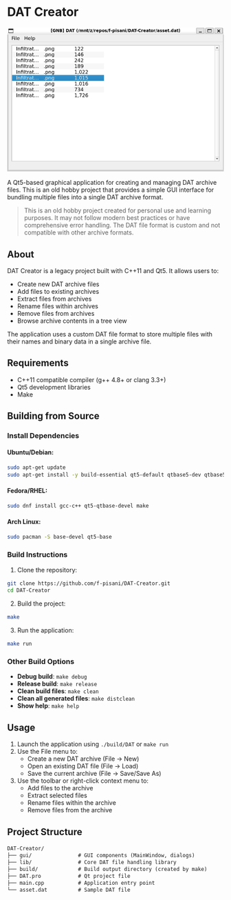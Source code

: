 # DAT Creator

<p align="center">
  <img src="screen.png" style="height: auto; width: auto;"/>
</p>

A Qt5-based graphical application for creating and managing DAT archive files. This is an old hobby project that provides a simple GUI interface for bundling multiple files into a single DAT archive format.

> This is an old hobby project created for personal use and learning purposes. It may not follow modern best practices or have comprehensive error handling. The DAT file format is custom and not compatible with other archive formats.

## About

DAT Creator is a legacy project built with C++11 and Qt5. It allows users to:
- Create new DAT archive files
- Add files to existing archives
- Extract files from archives
- Rename files within archives
- Remove files from archives
- Browse archive contents in a tree view

The application uses a custom DAT file format to store multiple files with their names and binary data in a single archive file.

## Requirements

- C++11 compatible compiler (g++ 4.8+ or clang 3.3+)
- Qt5 development libraries
- Make

## Building from Source

### Install Dependencies

#### Ubuntu/Debian:
```bash
sudo apt-get update
sudo apt-get install -y build-essential qt5-default qtbase5-dev qtbase5-dev-tools
```

#### Fedora/RHEL:
```bash
sudo dnf install gcc-c++ qt5-qtbase-devel make
```

#### Arch Linux:
```bash
sudo pacman -S base-devel qt5-base
```

### Build Instructions

1. Clone the repository:
```bash
git clone https://github.com/f-pisani/DAT-Creator.git
cd DAT-Creator
```

2. Build the project:
```bash
make
```

3. Run the application:
```bash
make run
```

### Other Build Options

- **Debug build**: `make debug`
- **Release build**: `make release`
- **Clean build files**: `make clean`
- **Clean all generated files**: `make distclean`
- **Show help**: `make help`

## Usage

1. Launch the application using `./build/DAT` or `make run`
2. Use the File menu to:
   - Create a new DAT archive (File → New)
   - Open an existing DAT file (File → Load)
   - Save the current archive (File → Save/Save As)
3. Use the toolbar or right-click context menu to:
   - Add files to the archive
   - Extract selected files
   - Rename files within the archive
   - Remove files from the archive

## Project Structure

```
DAT-Creator/
├── gui/               # GUI components (MainWindow, dialogs)
├── lib/               # Core DAT file handling library
├── build/             # Build output directory (created by make)
├── DAT.pro            # Qt project file
├── main.cpp           # Application entry point
└── asset.dat          # Sample DAT file
```
